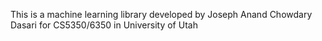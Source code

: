 This is a machine learning library developed by Joseph Anand Chowdary Dasari for CS5350/6350 in University of Utah
